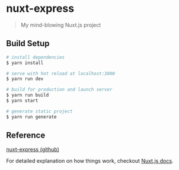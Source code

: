 # nuxt-express

> My mind-blowing Nuxt.js project

## Build Setup

``` bash
# install dependencies
$ yarn install

# serve with hot reload at localhost:3000
$ yarn run dev

# build for production and launch server
$ yarn run build
$ yarn start

# generate static project
$ yarn run generate
```

## Reference
[nuxt-express (github)](https://github.com/mluberry/nuxt-express/blob/master/server/routes/apiRoutes.js)

For detailed explanation on how things work, checkout [Nuxt.js docs](https://nuxtjs.org).
